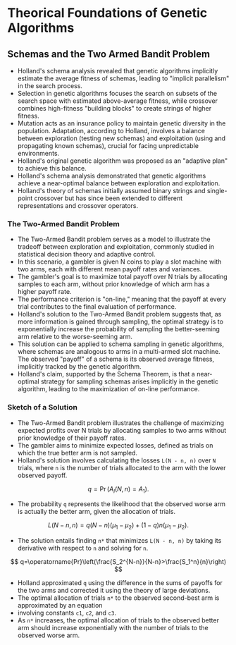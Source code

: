 # Theorical Foundations of Genetic Algorithms

## Schemas and the Two Armed Bandit Problem


- Holland's schema analysis revealed that genetic algorithms implicitly estimate the average fitness of schemas, leading to "implicit parallelism" in the search process.
- Selection in genetic algorithms focuses the search on subsets of the search space with estimated above-average fitness, while crossover combines high-fitness "building blocks" to create strings of higher fitness.
- Mutation acts as an insurance policy to maintain genetic diversity in the population. Adaptation, according to Holland, involves a balance between exploration (testing new schemas) and exploitation (using and propagating known schemas), crucial for facing unpredictable environments.
- Holland's original genetic algorithm was proposed as an "adaptive plan" to achieve this balance. 
- Holland's schema analysis demonstrated that genetic algorithms achieve a near-optimal balance between exploration and exploitation.
- Holland's theory of schemas initially assumed binary strings and single-point crossover but has since been extended to different representations and crossover operators.

### The Two-Armed Bandit Problem


- The Two-Armed Bandit problem serves as a model to illustrate the tradeoff between exploration and exploitation, commonly studied in statistical decision theory and adaptive control.
- In this scenario, a gambler is given N coins to play a slot machine with two arms, each with different mean payoff rates and variances.
- The gambler's goal is to maximize total payoff over N trials by allocating samples to each arm, without prior knowledge of which arm has a higher payoff rate.
- The performance criterion is "on-line," meaning that the payoff at every trial contributes to the final evaluation of performance.
- Holland's solution to the Two-Armed Bandit problem suggests that, as more information is gained through sampling, the optimal strategy is to exponentially increase the probability of sampling the better-seeming arm relative to the worse-seeming arm.
- This solution can be applied to schema sampling in genetic algorithms, where schemas are analogous to arms in a multi-armed slot machine. The observed "payoff" of a schema is its observed average fitness, implicitly tracked by the genetic algorithm.
- Holland's claim, supported by the Schema Theorem, is that a near-optimal strategy for sampling schemas arises implicitly in the genetic algorithm, leading to the maximization of on-line performance.

### Sketch of a Solution



- The Two-Armed Bandit problem illustrates the challenge of maximizing expected profits over N trials by allocating samples to two arms without prior knowledge of their payoff rates.
- The gambler aims to minimize expected losses, defined as trials on which the true better arm is not sampled.
- Holland's solution involves calculating the losses `L(N - n, n)` over `N` trials, where `n` is the number of trials allocated to the arm with the lower observed payoff.

$$
q=\operatorname{Pr}\left(A_l(N, n)=A_1\right) .
$$


- The probability `q` represents the likelihood that the observed worse arm is actually the better arm, given the allocation of trials.


$$
L(N-n, n)=q(N-n)\left(\mu_1-\mu_2\right)+(1-q) n\left(\mu_1-\mu_2\right) .
$$

- The solution entails finding `n*` that minimizes `L(N - n, n)` by taking its derivative with respect to `n` and solving for `n`.

$$
q=\operatorname{Pr}\left(\frac{S_2^{N-n}}{N-n}>\frac{S_1^n}{n}\right)
$$

- Holland approximated `q` using the difference in the sums of payoffs for the two arms and corrected it using the theory of large deviations.
- The optimal allocation of trials `n*` to the observed second-best arm is approximated by an equation
- involving constants `c1`, `c2`, and `c3`.
- As `n*` increases, the optimal allocation of trials to the observed better arm should increase exponentially with the number of trials to the observed worse arm.









